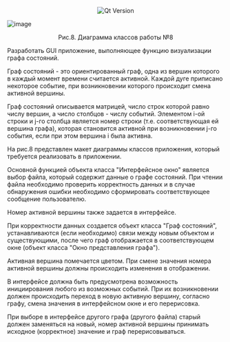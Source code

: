 <p align = "center">
  <img src = "https://img.shields.io/badge/Qt_Creator-5.0.2-41CD52?style=plastic&logo=Qt&labelColor=black" alt = "Qt Version">
</p>

![image](https://github.com/suzzerain/OOP_Labs/assets/101402419/980a9d7f-90c4-47d5-a304-efe406aab6d8)

<p align = "center"> Рис.8. Диаграмма классов работы №8 </p>

Разработать GUI приложение, выполняющее функцию визуализации графа состояний. 

Граф состояний - это ориентированный граф, одна из вершин которого в каждый момент времени считается активной. Каждой дуге приписано некоторое событие, при возникновении которого происходит смена активной вершины.

Граф состояний описывается матрицей, число строк которой равно числу вершин, а число столбцов - числу событий. Элементом i-ой строки и j-го столбца является номер строки (т.е. соответствующая ей вершина графа), которая становится активной при возникновении j-го события, если при этом вершина i была активна.

На рис.8 представлен макет диаграммы классов приложения, который требуется реализовать в приложении.

Основной функцией объекта класса "Интерфейсное окно" является выбор файла, который содержит данные о графе состояний. При чтении файла необходимо проверить корректность данных и в случае обнаружения ошибки необходимо сформировать соответствующее сообщение пользователю.

Номер активной вершины также задается в интерфейсе.
	
При корректности данных создается объект класса "Граф состояний", устанавливаются (если необходимо) связи между новым объектом и существующими, после чего граф отображается в соответствующем окне (объект класса "Окно представления графа").

Активная вершина помечается цветом. При смене значения номера активной вершины должны происходить изменения в отображении.

В интерфейсе должна быть предусмотрена возможность инициирования любого из возможных событий. При их возникновении должен происходить переход в новую активную вершину, согласно графу, смена значения в интерфейсном окне и его перерисовка.

При выборе в интерфейсе другого графа (другого файла) старый должен заменяться на новый, номер активной вершины принимать исходное (корректное) значение и граф перерисовываться.
